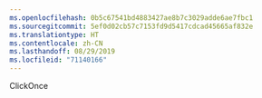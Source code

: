 ```yaml
---
ms.openlocfilehash: 0b5c67541bd4883427ae8b7c3029adde6ae7fbc1
ms.sourcegitcommit: 5ef0d02cb57c7153fd9d5417cdcad45665af832e
ms.translationtype: HT
ms.contentlocale: zh-CN
ms.lasthandoff: 08/29/2019
ms.locfileid: "71140166"
---
```

ClickOnce